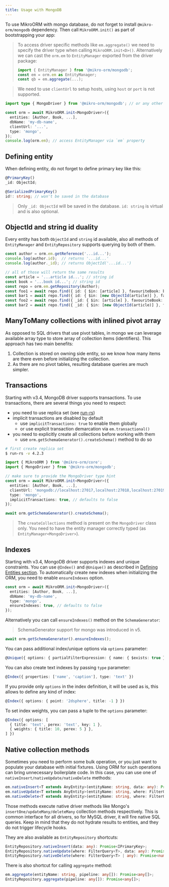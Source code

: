 ```yaml
---
title: Usage with MongoDB
---
```


To use MikroORM with mongo database, do not forget to install `@mikro-orm/mongodb` dependency. Then call `MikroORM.init()` as part of bootstrapping your app:

> To access driver specific methods like `em.aggregate()` we need to specify the driver type when calling `MikroORM.init<D>()`. Alternatively we can cast the `orm.em` to `EntityManager` exported from the driver package:
>
> ```ts
> import { EntityManager } from '@mikro-orm/mongodb';
> const em = orm.em as EntityManager;
> const qb = em.aggregate(...);
> ```

> We need to use `clientUrl` to setup hosts, using `host` or `port` is not supported.

```ts
import type { MongoDriver } from '@mikro-orm/mongodb'; // or any other SQL driver package

const orm = await MikroORM.init<MongoDriver>({
  entities: [Author, Book, ...],
  dbName: 'my-db-name',
  clientUrl: '...',
  type: 'mongo',
});
console.log(orm.em); // access EntityManager via `em` property
```

## Defining entity

When defining entity, do not forget to define primary key like this:

```ts
@PrimaryKey()
_id: ObjectId;

@SerializedPrimaryKey()
id!: string; // won't be saved in the database
```

> Only `_id: ObjectId` will be saved in the database. `id: string` is virtual and is also optional.

## ObjectId and string id duality

Every entity has both `ObjectId` and `string` id available, also all methods of `EntityManager` and `EntityRepository` supports querying by both of them.

```ts
const author = orm.em.getReference('...id...');
console.log(author.id);  // returns '...id...'
console.log(author._id); // returns ObjectId('...id...')

// all of those will return the same results
const article = '...article id...'; // string id
const book = '...book id...'; // string id
const repo = orm.em.getRepository(Author);
const foo1 = await repo.find({ id: { $in: [article] }, favouriteBook: book });
const bar1 = await repo.find({ id: { $in: [new ObjectId(article)] }, favouriteBook: new ObjectId(book) });
const foo2 = await repo.find({ _id: { $in: [article] }, favouriteBook: book });
const bar2 = await repo.find({ _id: { $in: [new ObjectId(article)] }, favouriteBook: new ObjectId(book) });
```

## ManyToMany collections with inlined pivot array

As opposed to SQL drivers that use pivot tables, in mongo we can leverage available array type to store array of collection items (identifiers). This approach has two main benefits:

1. Collection is stored on owning side entity, so we know how many items are there even before initializing the collection.
2. As there are no pivot tables, resulting database queries are much simpler.

## Transactions

Starting with v3.4, MongoDB driver supports transactions. To use transactions, there are several things you need to respect:

- you need to use replica set (see [run-rs](https://github.com/vkarpov15/run-rs))
- implicit transactions are disabled by default
  - use `implicitTransactions: true` to enable them globally
  - or use explicit transaction demarcation via `em.transactional()`
- you need to explicitly create all collections before working with them
  - use `orm.getSchemaGenerator().createSchema()` method to do so

```sh
# first create replica set
$ run-rs -v 4.2.3
```

```ts
import { MikroORM } from '@mikro-orm/core';
import { MongoDriver } from '@mikro-orm/mongodb';

// make sure to provide the MongoDriver type hint
const orm = await MikroORM.init<MongoDriver>({
  entities: [Author, Book, ...],
  clientUrl: 'mongodb://localhost:27017,localhost:27018,localhost:27019/my-db-name?replicaSet=rs0',
  type: 'mongo',
  implicitTransactions: true, // defaults to false
});

await orm.getSchemaGenerator().createSchema();
```

> The `createCollections` method is present on the `MongoDriver` class only. You need to have the entity manager correctly typed (as `EntityManager<MongoDriver>`).

## Indexes

Starting with v3.4, MongoDB driver supports indexes and unique constraints. You can use `@Index()` and `@Unique()` as described in [Defining Entities section](defining-entities.md#indexes). To automatically create new indexes when initializing the ORM, you need to enable `ensureIndexes` option.

```ts
const orm = await MikroORM.init<MongoDriver>({
  entities: [Author, Book, ...],
  dbName: 'my-db-name',
  type: 'mongo',
  ensureIndexes: true, // defaults to false
});
```

Alternatively you can call `ensureIndexes()` method on the `SchemaGenerator`:

> SchemaGenerator support for mongo was introduced in v5.

```ts
await orm.getSchemaGenerator().ensureIndexes();
```

You can pass additional index/unique options via `options` parameter:

```ts
@Unique({ options: { partialFilterExpression: { name: { $exists: true } } }})
```

You can also create text indexes by passing `type` parameter:

```ts
@Index({ properties: ['name', 'caption'], type: 'text' })
```

If you provide only `options` in the index definition, it will be used as is, this allows to define any kind of index:

```ts
@Index({ options: { point: '2dsphere', title: -1 } })
```

To set index weights, you can pass a tuple to the `options` parameter:

```ts
@Index({ options: [
  { title: 'text', perex: 'text', key: 1 },
  { weights: { title: 10, perex: 5 } },
] })
```

## Native collection methods

Sometimes you need to perform some bulk operation, or you just want to populate your database with initial fixtures. Using ORM for such operations can bring unnecessary boilerplate code. In this case, you can use one of `nativeInsert/nativeUpdate/nativeDelete` methods:

```ts
em.nativeInsert<T extends AnyEntity>(entityName: string, data: any): Promise<IPrimaryKey>;
em.nativeUpdate<T extends AnyEntity>(entityName: string, where: FilterQuery<T>, data: any): Promise<number>;
em.nativeDelete<T extends AnyEntity>(entityName: string, where: FilterQuery<T> | any): Promise<number>;
```

Those methods execute native driver methods like Mongo's `insertOne/updateMany/deleteMany` collection methods respectively. This is common interface for all drivers, so for MySQL driver, it will fire native SQL queries. Keep in mind that they do not hydrate results to entities, and they do not trigger lifecycle hooks.

They are also available as `EntityRepository` shortcuts:

```ts
EntityRepository.nativeInsert(data: any): Promise<IPrimaryKey>;
EntityRepository.nativeUpdate(where: FilterQuery<T>, data: any): Promise<number>;
EntityRepository.nativeDelete(where: FilterQuery<T> | any): Promise<number>;
```

There is also shortcut for calling `aggregate` method:

```ts
em.aggregate(entityName: string, pipeline: any[]): Promise<any[]>;
EntityRepository.aggregate(pipeline: any[]): Promise<any[]>;
```
